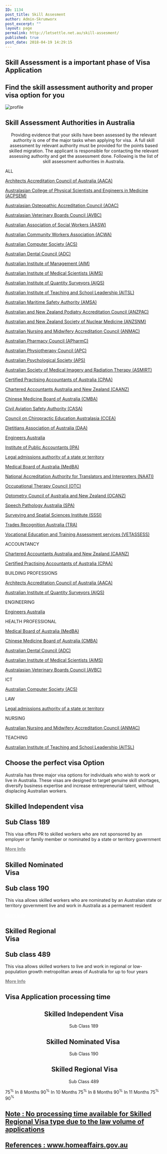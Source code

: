 ```yaml
---
ID: 1134
post_title: Skill Assesment
author: Admin-Skrumworx
post_excerpt: ""
layout: page
permalink: http://letsettle.net.au/skill-assesment/
published: true
post_date: 2018-04-19 14:29:15
---
```

<h2>Skill Assessment is a important phase of Visa Application</h2>		
			<h2>Find the skill assessment authority and proper visa option for you </h2>		
										<img src="http://letsettle.net.au/wp-content/uploads/elementor/thumbs/profile-nntd013kqtzxhbp30d0e8yxeyjsmbnn11upwnnnci0.png" title="profile" alt="profile" />											
			<h2>Skill Assessment Authorities in Australia</h2>		
		<p style="text-align: center;">Providing evidence that your skills have been assessed by the relevant authority is one of the major tasks when applying for visa.  A full skill assessment by relevant authority must be provided for the points based skilled migration. The applicant is responsible for contacting the relevant assessing authority and get the assessment done. Following is the list of skill assessment authorities in Australia.</p>		
												ALL					
					<p><a href="https://www.aaca.org.au/" target="_blank" rel="noopener">Architects Accreditation Council of Australia (AACA)</a></p><p><a href="https://www.acpsem.org.au/" target="_blank" rel="noopener">Australasian College of Physical Scientists and Engineers in Medicine (ACPSEM)</a></p><p><a href="http://www.osteopathiccouncil.org.au/" target="_blank" rel="noopener">Australasian Osteopathic Accreditation Council (AOAC)</a></p><p><a href="https://avbc.asn.au/" target="_blank" rel="noopener">Australasian Veterinary Boards Council (AVBC)</a></p><p><a href="https://www.aasw.asn.au/">Australian Association of Social Workers (AASW)</a></p><p><a href="http://www.acwa.org.au/" target="_blank" rel="noopener">Australian Community Workers Association (ACWA)</a></p><p><a href="https://www.acs.org.au/" target="_blank" rel="noopener">Australian Computer Society (ACS)</a></p><p><a href="https://www.adc.org.au/" target="_blank" rel="noopener">Australian Dental Council (ADC)</a></p><p><a href="https://www.aim.com.au/" target="_blank" rel="noopener">Australian Institute of Management (AIM)</a></p><p><a href="https://www.aims.org.au/" target="_blank" rel="noopener">Australian Institute of Medical Scientists (AIMS)</a></p><p><a href="https://www.aiqs.com.au/" target="_blank" rel="noopener">Australian Institute of Quantity Surveyors (AIQS)</a></p><p><a href="https://www.aitsl.edu.au/" target="_blank" rel="noopener">Australian Institute of Teaching and School Leadership (AITSL)</a></p><p><a href="https://www.amsa.gov.au/" target="_blank" rel="noopener">Australian Maritime Safety Authority (AMSA)</a></p><p><a href="http://www.anzpac.org.au/" target="_blank" rel="noopener">Australian and New Zealand Podiatry Accreditation Council (ANZPAC)</a></p><p><a href="http://www.anzsnm.org.au" target="_blank" rel="noopener">Australian and New Zealand Society of Nuclear Medicine (ANZSNM)</a></p><p><a href="https://www.anmac.org.au/" target="_blank" rel="noopener">Australian Nursing and Midwifery Accreditation Council (ANMAC)</a></p><p><a href="https://www.pharmacycouncil.org.au/" target="_blank" rel="noopener">Australian Pharmacy Council (APharmC)</a></p><p><a href="https://physiocouncil.com.au/" target="_blank" rel="noopener">Australian Physiotherapy Council (APC)</a></p><p><a href="https://www.psychology.org.au/" target="_blank" rel="noopener">Australian Psychological Society (APS)</a></p><p><a href="http://www.asmirt.org/">Australian Society of Medical Imagery and Radiation Therapy (ASMIRT)</a></p><p><a href="https://www.cpaaustralia.com.au/" target="_blank" rel="noopener">Certified Practising Accountants of Australia (CPAA)</a></p><p><a href="https://www.charteredaccountantsanz.com/">Chartered Accountants Australia and New Zealand (CAANZ)</a></p><p><a href="http://www.chinesemedicineboard.gov.au/" target="_blank" rel="noopener">Chinese Medicine Board of Australia (CMBA)</a></p><p><a href="https://www.casa.gov.au/" target="_blank" rel="noopener">Civil Aviation Safety Authority (CASA)</a></p><p><a href="http://www.ccea.com.au/" target="_blank" rel="noopener">Council on Chiropractic Education Australasia (CCEA)</a></p><p><a href="https://daa.asn.au/" target="_blank" rel="noopener">Dietitians Association of Australia (DAA)</a></p><p><a href="https://www.engineersaustralia.org.au/" target="_blank" rel="noopener">Engineers Australia</a></p><p><a href="https://www.publicaccountants.org.au/" target="_blank" rel="noopener">Institute of Public Accountants (IPA)</a></p><p><a href="http://www.visabureau.com/australia/lawyers-barristers-solicitors.aspx" target="_blank" rel="noopener">Legal admissions authority of a state or territory</a></p><p><a href="http://www.medicalboard.gov.au/" target="_blank" rel="noopener">Medical Board of Australia (MedBA)</a></p><p><a href="https://www.naati.com.au/" target="_blank" rel="noopener">National Accreditation Authority for Translators and Interpreters (NAATI)</a></p><p><a href="http://otcouncil.com.au/" target="_blank" rel="noopener">Occupational Therapy Council (OTC)</a></p><p><a href="http://www.ocanz.org/" target="_blank" rel="noopener">Optometry Council of Australia and New Zealand (OCANZ)</a></p><p><a href="https://www.speechpathologyaustralia.org.au/" target="_blank" rel="noopener">Speech Pathology Australia (SPA)</a></p><p><a href="https://sssi.org.au/" target="_blank" rel="noopener">Surveying and Spatial Sciences Institute (SSSI)</a></p><p><a href="http://www.tradesrecognitionaustralia.gov.au/Pages/default.aspx" target="_blank" rel="noopener">Trades Recognition Australia (TRA)</a></p><p><a href="https://www.vetassess.com.au/">Vocational Education and Training Assessment services (VETASSESS)</a></p>
												ACCOUNTANCY					
					<p><a href="https://www.charteredaccountantsanz.com/">Chartered Accountants Australia and New Zealand (CAANZ)</a></p><p><a href="https://www.cpaaustralia.com.au/" target="_blank" rel="noopener">Certified Practising Accountants of Australia (CPAA)</a></p>
												BUILDING PROFESSIONS					
					<p><a href="https://www.aaca.org.au/" target="_blank" rel="noopener">Architects Accreditation Council of Australia (AACA)</a></p><p><a href="https://www.aiqs.com.au/" target="_blank" rel="noopener">Australian Institute of Quantity Surveyors (AIQS)</a></p>
												ENGINEERING					
					<p><a href="https://www.engineersaustralia.org.au/" target="_blank" rel="noopener">Engineers Australia</a></p>
												HEALTH PROFESSIONAL					
					<p><a href="http://www.medicalboard.gov.au/" target="_blank" rel="noopener">Medical Board of Australia (MedBA)</a></p><p><a href="http://www.chinesemedicineboard.gov.au/" target="_blank" rel="noopener">Chinese Medicine Board of Australia (CMBA)</a></p><p><a href="https://www.adc.org.au/" target="_blank" rel="noopener">Australian Dental Council (ADC)</a></p><p><a href="https://www.aims.org.au/" target="_blank" rel="noopener">Australian Institute of Medical Scientists (AIMS)</a></p><p><a href="https://avbc.asn.au/" target="_blank" rel="noopener">Australasian Veterinary Boards Council (AVBC)</a></p>
												ICT					
					<p><a href="https://www.acs.org.au/" target="_blank" rel="noopener">Australian Computer Society (ACS)</a></p>
												LAW					
					<p><a href="http://www.visabureau.com/australia/lawyers-barristers-solicitors.aspx" target="_blank" rel="noopener">Legal admissions authority of a state or territory</a></p>
												NURSING					
					<p><a href="https://www.anmac.org.au/" target="_blank" rel="noopener">Australian Nursing and Midwifery Accreditation Council (ANMAC)</a></p>
												TEACHING					
					<p><a href="https://www.aitsl.edu.au/" target="_blank" rel="noopener">Australian Institute of Teaching and School Leadership (AITSL)</a></p>
			<h2>Choose the perfect visa Option</h2>		
		<p>Australia has three major visa options for individuals who wish to work or live in Australia. These visas are designed to target genuine skill shortages, diversify business expertise and increase entrepreneurial talent, without displacing Australian workers.</p>		
			<h2><b>Skilled Independent visa</b><br><br>Sub Class 189</h2>		
		<p>This visa offers PR to skilled workers who are not sponsored by an employer or family member or nominated by a state or territory government</p><p><strong><a style="color: #808080; text-decoration: underline;" href="https://www.homeaffairs.gov.au/trav/visa-1/189-" target="_blank" rel="noopener">More Info</a></strong></p>		
			<h2><b>Skilled Nominated </b><br><b>Visa</b><br><br>Sub class 190</h2>		
		<p>This visa allows skilled workers who are nominated by an Australian state or territory government live and work in Australia as a permanent resident </p><p><strong><a style="color: #ffffff; text-decoration: underline;" href="https://www.homeaffairs.gov.au/trav/visa-1/190-" target="_blank" rel="noopener">More Info</a></strong></p>		
			<h2><b>Skilled Regional<br> Visa</b><br><br>Sub class 489</h2>		
		<p>This visa allows skilled workers to live and work in regional or low-population growth metropolitan areas of Australia for up to four years</p><p><strong><a style="color: #808080; text-decoration: underline;" href="https://www.homeaffairs.gov.au/trav/visa-1/489-" target="_blank" rel="noopener">More Info</a></strong></p>		
			<h2>Visa Application processing time</h2>		
		<h2 style="text-align: center;"> Skilled Independent Visa </h2><p style="text-align: center;">Sub Class 189</p><h2 style="text-align: center;">Skilled Nominated Visa </h2><p style="text-align: center;">Sub Class 190</p><h2 style="text-align: center;">  Skilled Regional Visa </h2><p style="text-align: center;">Sub Class 489</p>		
                        75<sup>%</sup>
                    In 8 Months
                        90<sup>%</sup>
                    In 10 Months
                        75<sup>%</sup>
                    In 8 Months
                        90<sup>%</sup>
                    In 11 Months
                        75<sup>%</sup>
                        90<sup>%</sup>
			<h2><a href="https://www.homeaffairs.gov.au">Note : No processing time available for Skilled Regional Visa type due to the law volume of applications <br><br>References : www.homeaffairs.gov.au</a></h2>